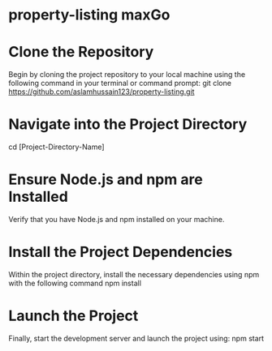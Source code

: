 # property-listing maxGo
# Clone the Repository
  Begin by cloning the project repository to your local machine using the following command in your terminal or command prompt:
  git clone https://github.com/aslamhussain123/property-listing.git
  
# Navigate into the Project Directory
  cd [Project-Directory-Name]

# Ensure Node.js and npm are Installed
  Verify that you have Node.js and npm installed on your machine.

# Install the Project Dependencies
  Within the project directory, install the necessary dependencies using npm with the following command
   npm install
# Launch the Project
  Finally, start the development server and launch the project using: 
  npm start
